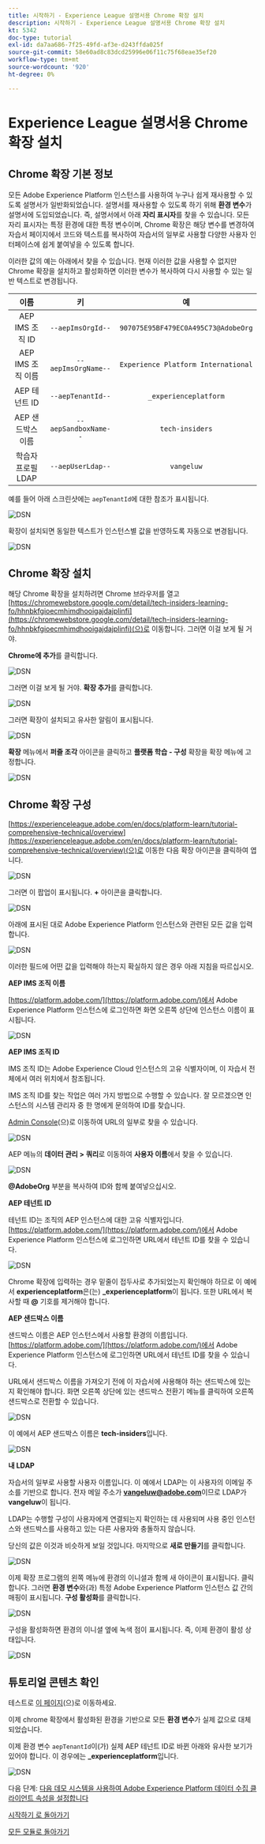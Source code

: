 ```yaml
---
title: 시작하기 - Experience League 설명서용 Chrome 확장 설치
description: 시작하기 - Experience League 설명서용 Chrome 확장 설치
kt: 5342
doc-type: tutorial
exl-id: da7aa686-7f25-49fd-af3e-d243ffda025f
source-git-commit: 58e60ad8c83dcd25996e06f11c75f68eae35ef20
workflow-type: tm+mt
source-wordcount: '920'
ht-degree: 0%

---
```


# Experience League 설명서용 Chrome 확장 설치

## Chrome 확장 기본 정보

모든 Adobe Experience Platform 인스턴스를 사용하여 누구나 쉽게 재사용할 수 있도록 설명서가 일반화되었습니다.
설명서를 재사용할 수 있도록 하기 위해 **환경 변수**&#x200B;가 설명서에 도입되었습니다. 즉, 설명서에서 아래 **자리 표시자**&#x200B;를 찾을 수 있습니다. 모든 자리 표시자는 특정 환경에 대한 특정 변수이며, Chrome 확장은 해당 변수를 변경하여 자습서 페이지에서 코드와 텍스트를 복사하여 자습서의 일부로 사용할 다양한 사용자 인터페이스에 쉽게 붙여넣을 수 있도록 합니다.

이러한 값의 예는 아래에서 찾을 수 있습니다. 현재 이러한 값을 사용할 수 없지만 Chrome 확장을 설치하고 활성화하면 이러한 변수가 복사하여 다시 사용할 수 있는 일반 텍스트로 변경됩니다.

| 이름 | 키 | 예 |
|:-------------:| :---------------:| :---------------:|
| AEP IMS 조직 ID | `--aepImsOrgId--` | `907075E95BF479EC0A495C73@AdobeOrg` |
| AEP IMS 조직 이름 | `--aepImsOrgName--` | `Experience Platform International` |
| AEP 테넌트 ID | `--aepTenantId--` | `_experienceplatform` |
| AEP 샌드박스 이름 | `--aepSandboxName--` | `tech-insiders` |
| 학습자 프로필 LDAP | `--aepUserLdap--` | `vangeluw` |

예를 들어 아래 스크린샷에는 `aepTenantId`에 대한 참조가 표시됩니다.

![DSN](./images/mod7before.png)

확장이 설치되면 동일한 텍스트가 인스턴스별 값을 반영하도록 자동으로 변경됩니다.

![DSN](./images/mod7.png)

## Chrome 확장 설치

해당 Chrome 확장을 설치하려면 Chrome 브라우저를 열고 [https://chromewebstore.google.com/detail/tech-insiders-learning-fo/hhnbkfgioecmhimdhooigajdajplinfi](https://chromewebstore.google.com/detail/tech-insiders-learning-fo/hhnbkfgioecmhimdhooigajdajplinfi)(으)로 이동합니다. 그러면 이걸 보게 될 거야.

**Chrome에 추가**&#x200B;를 클릭합니다.

![DSN](./images/c2.png)

그러면 이걸 보게 될 거야. **확장 추가**&#x200B;를 클릭합니다.

![DSN](./images/c3.png)

그러면 확장이 설치되고 유사한 알림이 표시됩니다.

![DSN](./images/c4.png)

**확장** 메뉴에서 **퍼즐 조각** 아이콘을 클릭하고 **플랫폼 학습 - 구성** 확장을 확장 메뉴에 고정합니다.

![DSN](./images/c6.png)

## Chrome 확장 구성

[https://experienceleague.adobe.com/en/docs/platform-learn/tutorial-comprehensive-technical/overview](https://experienceleague.adobe.com/en/docs/platform-learn/tutorial-comprehensive-technical/overview)(으)로 이동한 다음 확장 아이콘을 클릭하여 엽니다.

![DSN](./images/tuthome.png)

그러면 이 팝업이 표시됩니다. **+** 아이콘을 클릭합니다.

![DSN](./images/c7.png)

아래에 표시된 대로 Adobe Experience Platform 인스턴스와 관련된 모든 값을 입력합니다.

![DSN](./images/c8.png)

이러한 필드에 어떤 값을 입력해야 하는지 확실하지 않은 경우 아래 지침을 따르십시오.

**AEP IMS 조직 이름**

[https://platform.adobe.com/](https://platform.adobe.com/)에서 Adobe Experience Platform 인스턴스에 로그인하면 화면 오른쪽 상단에 인스턴스 이름이 표시됩니다.

![DSN](./images/aepname.png)

**AEP IMS 조직 ID**

IMS 조직 ID는 Adobe Experience Cloud 인스턴스의 고유 식별자이며, 이 자습서 전체에서 여러 위치에서 참조됩니다.

IMS 조직 ID를 찾는 작업은 여러 가지 방법으로 수행할 수 있습니다. 잘 모르겠으면 인스턴스의 시스템 관리자 중 한 명에게 문의하여 ID를 찾습니다.

[Admin Console](https://adminconsole.adobe.com/)(으)로 이동하여 URL의 일부로 찾을 수 있습니다.

![DSN](./images/aepid1.png)

AEP 메뉴의 **데이터 관리 > 쿼리**&#x200B;로 이동하여 **사용자 이름**&#x200B;에서 찾을 수 있습니다.

![DSN](./images/aepid2.png)

**@AdobeOrg** 부분을 복사하여 ID와 함께 붙여넣으십시오.

**AEP 테넌트 ID**

테넌트 ID는 조직의 AEP 인스턴스에 대한 고유 식별자입니다. [https://platform.adobe.com/](https://platform.adobe.com/)에서 Adobe Experience Platform 인스턴스에 로그인하면 URL에서 테넌트 ID를 찾을 수 있습니다.

![DSN](./images/aeptenantid.png)

Chrome 확장에 입력하는 경우 밑줄이 접두사로 추가되었는지 확인해야 하므로 이 예에서 **experienceplatform**&#x200B;은(는) **_experienceplatform**&#x200B;이 됩니다. 또한 URL에서 복사할 때 **@** 기호를 제거해야 합니다.

**AEP 샌드박스 이름**

샌드박스 이름은 AEP 인스턴스에서 사용할 환경의 이름입니다. [https://platform.adobe.com/](https://platform.adobe.com/)에서 Adobe Experience Platform 인스턴스에 로그인하면 URL에서 테넌트 ID를 찾을 수 있습니다.

URL에서 샌드박스 이름을 가져오기 전에 이 자습서에 사용해야 하는 샌드박스에 있는지 확인해야 합니다. 화면 오른쪽 상단에 있는 샌드박스 전환기 메뉴를 클릭하여 오른쪽 샌드박스로 전환할 수 있습니다.

![DSN](./images/aepsandboxsw.png)

이 예에서 AEP 샌드박스 이름은 **tech-insiders**&#x200B;입니다.

![DSN](./images/aepsname.png)

**내 LDAP**

자습서의 일부로 사용할 사용자 이름입니다. 이 예에서 LDAP는 이 사용자의 이메일 주소를 기반으로 합니다. 전자 메일 주소가 **vangeluw@adobe.com**&#x200B;이므로 LDAP가 **vangeluw**&#x200B;이 됩니다.

LDAP는 수행할 구성이 사용자에게 연결되는지 확인하는 데 사용되며 사용 중인 인스턴스와 샌드박스를 사용하고 있는 다른 사용자와 충돌하지 않습니다.

당신의 값은 이것과 비슷하게 보일 것입니다.
마지막으로 **새로 만들기**&#x200B;를 클릭합니다.

![DSN](./images/c8a.png)


이제 확장 프로그램의 왼쪽 메뉴에 환경의 이니셜과 함께 새 아이콘이 표시됩니다. 클릭합니다. 그러면 **환경 변수**&#x200B;와(과) 특정 Adobe Experience Platform 인스턴스 값 간의 매핑이 표시됩니다. **구성 활성화**&#x200B;를 클릭합니다.

![DSN](./images/c9.png)

구성을 활성화하면 환경의 이니셜 옆에 녹색 점이 표시됩니다. 즉, 이제 환경이 활성 상태입니다.

![DSN](./images/c10.png)

## 튜토리얼 콘텐츠 확인

테스트로 [이 페이지](https://experienceleague.adobe.com/en/docs/platform-learn/tutorial-comprehensive-technical/datadistiller/module51/ex4)(으)로 이동하세요.

이제 chrome 확장에서 활성화된 환경을 기반으로 모든 **환경 변수**&#x200B;가 실제 값으로 대체되었습니다.

이제 환경 변수 `aepTenantId`이(가) 실제 AEP 테넌트 ID로 바뀐 아래와 유사한 보기가 있어야 합니다. 이 경우에는 **_experienceplatform**&#x200B;입니다.

![DSN](./images/mod7.png)

다음 단계: [다음 데모 시스템을 사용하여 Adobe Experience Platform 데이터 수집 클라이언트 속성을 설정합니다](./ex2.md)

[시작하기 로 돌아가기](./getting-started.md)

[모든 모듈로 돌아가기](./../../../overview.md)
